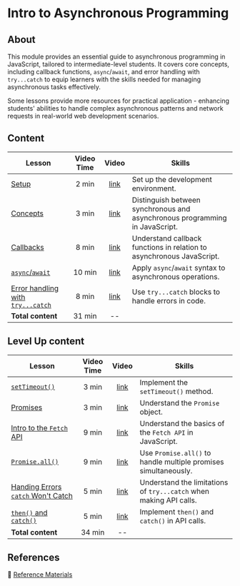 <h1>
  <span class="prefix"></span>
  <span class="headline">Intro to Asynchronous Programming</span>
</h1>

## About

This module provides an essential guide to asynchronous programming in JavaScript, tailored to intermediate-level students. It covers core concepts, including callback functions, `async`/`await`, and error handling with `try...catch` to equip learners with the skills needed for managing asynchronous tasks effectively.

Some lessons provide more resources for practical application - enhancing students' abilities to handle complex asynchronous patterns and network requests in real-world web development scenarios.

## Content

| Lesson                                                                          | Video Time |                            Video                             | Skills                                                                      |
| ------------------------------------------------------------------------------- | :--------: | :----------------------------------------------------------: | --------------------------------------------------------------------------- |
| [Setup](../setup/README.md)                                                     |   2 min    | [link](https://generalassembly.wistia.com/medias/2pcy7ukdkm) | Set up the development environment.                                         |
| [Concepts](../concepts/README.md)                                               |   3 min    | [link](https://generalassembly.wistia.com/medias/1i5cgkyrpi) | Distinguish between synchronous and asynchronous programming in JavaScript. |
| [Callbacks](../callbacks/README.md)                                             |   8 min    | [link](https://generalassembly.wistia.com/medias/n4dvmwabx2) | Understand callback functions in relation to asynchronous JavaScript.       |
| [`async`/`await`](../async-await/README.md)                                     |   10 min   | [link](https://generalassembly.wistia.com/medias/25vjfpnti3) | Apply `async`/`await` syntax to asynchronous operations.                    |
| [Error handling with `try...catch`](../error-handling-with-try-catch/README.md) |   8 min    | [link](https://generalassembly.wistia.com/medias/cyga2luwa2) | Use `try...catch` blocks to handle errors in code.                          |
| **Total content**                                                               |   31 min   |                              --                              |                                                                             |

## Level Up content

| Lesson                                                                              | Video Time |                            Video                             | Skills                                                             |
| ----------------------------------------------------------------------------------- | :--------: | :----------------------------------------------------------: | ------------------------------------------------------------------ |
| [`setTimeout()`](../settimeout/README.md)                                           |   3 min    | [link](https://generalassembly.wistia.com/medias/4m6d0t4v3g) | Implement the `setTimeout()` method.                               |
| [Promises](../promises/README.md)                                                   |   3 min    | [link](https://generalassembly.wistia.com/medias/soo8oleyxp) | Understand the `Promise` object.                                   |
| [Intro to the `Fetch` API](../intro-to-the-fetch-api/README.md)                     |   9 min    | [link](https://generalassembly.wistia.com/medias/58eps1gbv1) | Understand the basics of the `Fetch API` in JavaScript.            |
| [`Promise.all()`](../promise-all/README.md)                                         |   9 min    | [link](https://generalassembly.wistia.com/medias/r851lq4g0l) | Use `Promise.all()` to handle multiple promises simultaneously.    |
| [Handing Errors `catch` Won't Catch](../handling-errors-catch-wont-catch/README.md) |   5 min    | [link](https://generalassembly.wistia.com/medias/8qd93kzf11) | Understand the limitations of `try...catch` when making API calls. |
| [`then()` and `catch()`](../then-and-catch/README.md)                               |   5 min    | [link](https://generalassembly.wistia.com/medias/hhvzjf3ttf) | Implement `then()` and `catch()` in API calls.                     |
| **Total content**                                                                   |   34 min   |                              --                              |                                                                    |

## References

📖 [Reference Materials](../references/README.md)
